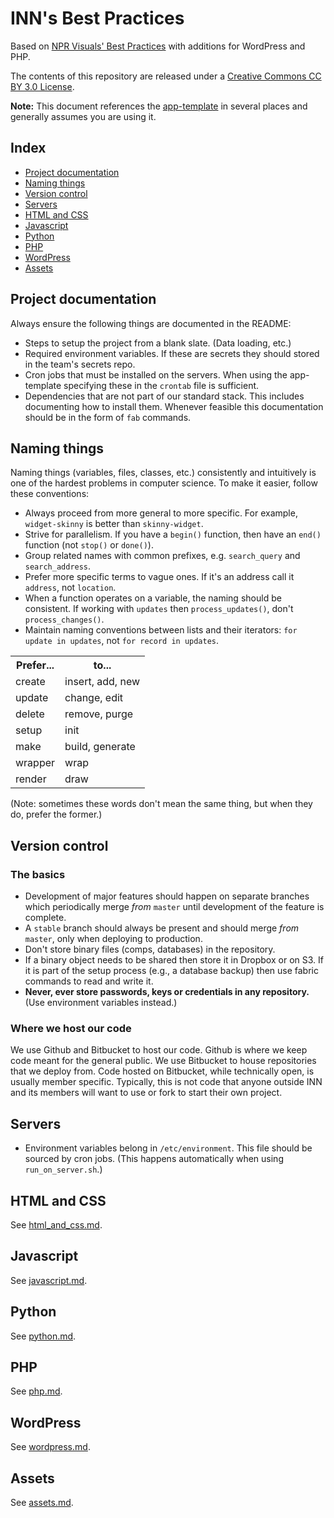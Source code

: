 
# INN's Best Practices

Based on [NPR Visuals' Best Practices](https://github.com/nprapps/bestpractices) with additions for WordPress and PHP.

The contents of this repository are released under a [Creative Commons CC BY 3.0 License](http://creativecommons.org/licenses/by/3.0/deed.en_US).

**Note:** This document references the [app-template](http://github.com/INN/app-template) in several places and generally assumes you are using it.


## Index

* [Project documentation](#project-documentation)
* [Naming things](#naming-things)
* [Version control](#version-control)
* [Servers](#servers)
* [HTML and CSS](#html-and-css)
* [Javascript](#javascript)
* [Python](#python)
* [PHP](#php)
* [WordPress](#wordpress)
* [Assets](#assets)


## Project documentation

Always ensure the following things are documented in the README:

* Steps to setup the project from a blank slate. (Data loading, etc.)
* Required environment variables. If these are secrets they should stored in the team's secrets repo.
* Cron jobs that must be installed on the servers. When using the app-template specifying these in the `crontab` file is sufficient.
* Dependencies that are not part of our standard stack. This includes documenting how to install them. Whenever feasible this documentation should be in the form of `fab` commands.


## Naming things

Naming things (variables, files, classes, etc.) consistently and intuitively is one of the hardest problems in computer science. To make it easier, follow these conventions:

* Always proceed from more general to more specific. For example, ``widget-skinny`` is better than ``skinny-widget``.
* Strive for parallelism. If you have a `begin()` function, then have an `end()` function (not `stop()` or `done()`).
* Group related names with common prefixes, e.g. `search_query` and `search_address`.
* Prefer more specific terms to vague ones. If it's an address call it `address`, not `location`.
* When a function operates on a variable, the naming should be consistent. If working with `updates` then `process_updates()`, don't `process_changes()`. 
* Maintain naming conventions between lists and their iterators: `for update in updates`, not `for record in updates`.

<table>
  <tr><th>Prefer...</th><th>to...</th></tr>
  <tr><td>create</td><td>insert, add, new</td></tr>
  <tr><td>update</td><td>change, edit</td></tr>
  <tr><td>delete</td><td>remove, purge</td></tr>
  <tr><td>setup</td><td>init</td></tr>
  <tr><td>make</td><td>build, generate</td></tr>
  <tr><td>wrapper</td><td>wrap</td></tr>
  <tr><td>render</td><td>draw</td></tr>
</table>

(Note: sometimes these words don't mean the same thing, but when they do, prefer the former.)


## Version control

### The basics

* Development of major features should happen on separate branches which periodically merge *from* ``master`` until development of the feature is complete.
* A ``stable`` branch should always be present and should merge *from* ``master``, only when deploying to production.
* Don't store binary files (comps, databases) in the repository.
* If a binary object needs to be shared then store it in Dropbox or on S3. If it is part of the setup process (e.g., a database backup) then use fabric commands to read and write it.
* **Never, ever store passwords, keys or credentials in any repository.** (Use environment variables instead.)

### Where we host our code

We use Github and Bitbucket to host our code. Github is where we keep code meant for the general public. We use Bitbucket to house repositories that we deploy from. Code hosted on Bitbucket, while technically open, is usually member specific. Typically, this is not code that anyone outside INN and its members will want to use or fork to start their own project.

## Servers

* Environment variables belong in `/etc/environment`. This file should be sourced by cron jobs. (This happens automatically when using `run_on_server.sh`.)


## HTML and CSS

See [html_and_css.md](https://github.com/INN/docs/blob/master/style-guides/code/html_and_css.md).


## Javascript

See [javascript.md](https://github.com/INN/docs/blob/master/style-guides/code/javascript.md).


## Python

See [python.md](https://github.com/INN/docs/blob/master/style-guides/code/python.md).


## PHP

See [php.md](https://github.com/INN/docs/blob/master/style-guides/code/php.md).


## WordPress

See [wordpress.md](https://github.com/INN/docs/blob/master/style-guides/code/wordpress.md).


## Assets

See [assets.md](https://github.com/INN/docs/blob/master/style-guides/code/assets.md).
